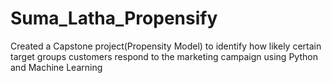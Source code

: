 # Suma_Latha_Propensify
Created a Capstone project(Propensity Model) to identify how likely certain target groups customers respond to the marketing campaign using Python and Machine Learning
